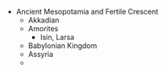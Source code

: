 - Ancient Mesopotamia and Fertile Crescent
	- Akkadian
	- Amorites
		- Isin, Larsa
	- Babylonian Kingdom
	- Assyria
	- 
